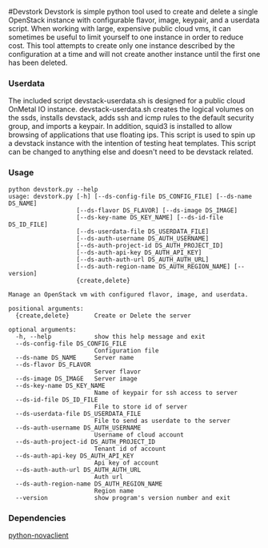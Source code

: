 #Devstork
Devstork is simple python tool used to create and delete a single OpenStack instance with configurable flavor, image, keypair, and a userdata script. When working with large, expensive public cloud vms, it can sometimes be useful to limit yourself to one instance in order to reduce cost. This tool attempts to create only one instance described by the configuration at a time and will not create another instance until the first one has been deleted.

### Userdata
The included script devstack-userdata.sh is designed for a public cloud OnMetal IO instance. devstack-userdata.sh creates the logical volumes on the ssds, installs devstack, adds ssh and icmp rules to the default security group, and imports a keypair.  In addition, squid3 is installed to allow browsing of applications that use floating ips.  This script is used to spin up a devstack instance with the intention of testing heat templates. This script can be changed to anything else and doesn't need to be devstack related.

### Usage
```shell
python devstork.py --help
usage: devstork.py [-h] [--ds-config-file DS_CONFIG_FILE] [--ds-name DS_NAME]
                   [--ds-flavor DS_FLAVOR] [--ds-image DS_IMAGE]
                   [--ds-key-name DS_KEY_NAME] [--ds-id-file DS_ID_FILE]
                   [--ds-userdata-file DS_USERDATA_FILE]
                   [--ds-auth-username DS_AUTH_USERNAME]
                   [--ds-auth-project-id DS_AUTH_PROJECT_ID]
                   [--ds-auth-api-key DS_AUTH_API_KEY]
                   [--ds-auth-auth-url DS_AUTH_AUTH_URL]
                   [--ds-auth-region-name DS_AUTH_REGION_NAME] [--version]
                   {create,delete}

Manage an OpenStack vm with configured flavor, image, and userdata.

positional arguments:
  {create,delete}       Create or Delete the server

optional arguments:
  -h, --help            show this help message and exit
  --ds-config-file DS_CONFIG_FILE
                        Configuration file
  --ds-name DS_NAME     Server name
  --ds-flavor DS_FLAVOR
                        Server flavor
  --ds-image DS_IMAGE   Server image
  --ds-key-name DS_KEY_NAME
                        Name of keypair for ssh access to server
  --ds-id-file DS_ID_FILE
                        File to store id of server
  --ds-userdata-file DS_USERDATA_FILE
                        File to send as userdate to the server
  --ds-auth-username DS_AUTH_USERNAME
                        Username of cloud account
  --ds-auth-project-id DS_AUTH_PROJECT_ID
                        Tenant id of account
  --ds-auth-api-key DS_AUTH_API_KEY
                        Api key of account
  --ds-auth-auth-url DS_AUTH_AUTH_URL
                        Auth url
  --ds-auth-region-name DS_AUTH_REGION_NAME
                        Region name
  --version             show program's version number and exit
```

### Dependencies
[python-novaclient](https://github.com/openstack/python-novaclient)
